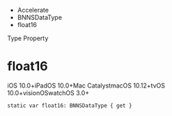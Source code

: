 

- Accelerate
- BNNSDataType
-  float16 

Type Property

# float16

iOS 10.0+iPadOS 10.0+Mac CatalystmacOS 10.12+tvOS 10.0+visionOSwatchOS 3.0+

``` source
static var float16: BNNSDataType { get }
```

